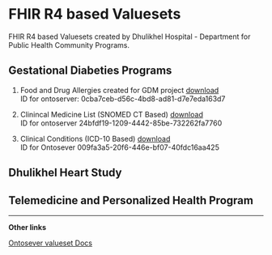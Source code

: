 # FHIR R4 based Valuesets

FHIR R4 based Valuesets created by Dhulikhel Hospital - Department for Public Health Community Programs. 


## Gestational Diabeties Programs

1. Food and Drug Allergies created for GDM project [download](https://raw.githubusercontent.com/dhdcp/dhdcp.github.io/master/valueset/FoodDrugAllergy.json) <br> 
	ID for ontoserver: 0cba7ceb-d56c-4bd8-ad81-d7e7eda163d7
	
2. Clinincal Medicine List (SNOMED CT Based) [download](https://raw.githubusercontent.com/dhdcp/dhdcp.github.io/master/valueset/MedicationList.json)<br>
	ID for ontoserver 24bfdf19-1209-4442-85be-732262fa7760 
	
3. Clinical Conditions (ICD-10 Based) [download](https://raw.githubusercontent.com/dhdcp/dhdcp.github.io/master/valueset/Conditions.json.json)<br>
	ID for Ontosever 009fa3a5-20f6-446e-bf07-40fdc16aa425

## Dhulikhel Heart Study 


## Telemedicine and Personalized Health Program 

----------------------------------------------------------------------------------------------------------------
**Other links**

[Ontosever valueset Docs](https://ontoserver.csiro.au/docs/5.3/api-fhir-valueset.html)
